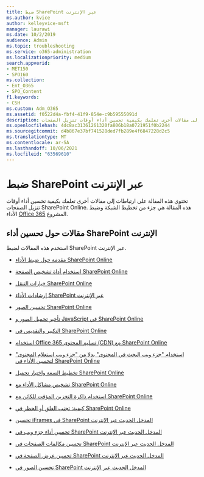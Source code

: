 ```yaml
---
title: ضبط SharePoint عبر الإنترنت
ms.author: kvice
author: kelleyvice-msft
manager: laurawi
ms.date: 10/2/2019
audience: Admin
ms.topic: troubleshooting
ms.service: o365-administration
ms.localizationpriority: medium
search.appverid:
- MET150
- SPO160
ms.collection:
- Ent_O365
- SPO_Content
f1.keywords:
- CSH
ms.custom: Adm_O365
ms.assetid: f0522d4a-fbf4-41f9-854e-c9b59555091d
description: يحتوي على ارتباطات إلى مقالات أخرى تعلمك بكيفية تحسين أداء أوقات تنزيل الصفحات SharePoint Online.
ms.openlocfilehash: 4dc8ac31361261320fa806b18a0721951f0b2244
ms.sourcegitcommit: d4b867e37bf741528ded7fb289e4f6847228d2c5
ms.translationtype: MT
ms.contentlocale: ar-SA
ms.lasthandoff: 10/06/2021
ms.locfileid: "63569610"
---
```

# <a name="tune-sharepoint-online-performance"></a>ضبط SharePoint عبر الإنترنت

تحتوي هذه المقالة على ارتباطات إلى مقالات أخرى تعلمك بكيفية تحسين أداء أوقات تنزيل الصفحات SharePoint Online. هذه المقالة هي جزء من تخطيط الشبكة وضبط الأداء [Office 365](./network-planning-and-performance.md) المشروع.

## <a name="articles-about-fine-tuning-sharepoint-online-performance"></a>مقالات حول تحسين أداء SharePoint الإنترنت

استخدم هذه المقالات لضبط SharePoint عبر الإنترنت.
  
- [مقدمة حول ضبط الأداء SharePoint Online](introduction-to-performance-tuning-for-sharepoint-online.md)

- [استخدام أداة تشخيص الصفحة SharePoint Online](page-diagnostics-for-spo.md)

- [خيارات التنقل SharePoint Online](navigation-options-for-sharepoint-online.md)

- [إرشادات الأداء SharePoint عبر الإنترنت](/sharepoint/dev/solution-guidance/portal-performance)

- [تحسين الصور SharePoint Online](image-optimization-for-sharepoint-online.md)

- [تأخير تحميل الصور و JavaScript في SharePoint Online](delay-loading-images-and-javascript-in-sharepoint-online.md)

- [التكبير والتقديس في SharePoint Online](minification-and-bundling-in-sharepoint-online.md)

- [استخدام Office 365 تسليم المحتوى (CDN) مع SharePoint Online](use-microsoft-365-cdn-with-spo.md)

- [استخدام "جزء ويب البحث في المحتوى" بدلا من "جزء ويب استعلام المحتوى" لتحسين الأداء في SharePoint Online](using-content-search-web-part-instead-of-content-query-web-part-to-improve-perfo.md)

- [تخطيط السعة واختبار تحميل SharePoint Online](capacity-planning-and-load-testing-sharepoint-online.md)

- [تشخيص مشاكل الأداء مع SharePoint Online](diagnosing-performance-issues-with-sharepoint-online.md)

- [استخدام ذاكرة التخزين المؤقت للكائن مع SharePoint Online](using-the-object-cache-with-sharepoint-online.md)

- [كيفية: تجنب الغلق أو الحظر في SharePoint Online](/sharepoint/dev/general-development/how-to-avoid-getting-throttled-or-blocked-in-sharepoint-online)

- [تحسين iFrames في SharePoint المدخل الحديث عبر الإنترنت](modern-iframe-optimization.md)

- [تحسين أداء جزء ويب في SharePoint المدخل الحديث عبر الإنترنت](modern-web-part-optimization.md)

- [تحسين مكالمات الصفحات في SharePoint المدخل الحديث عبر الإنترنت](modern-page-call-optimization.md)

- [تحسين عرض الصفحة في SharePoint المدخل الحديث عبر الإنترنت](modern-page-weight-optimization.md)

- [تحسين الصور في SharePoint المدخل الحديث عبر الإنترنت](modern-image-optimization.md)